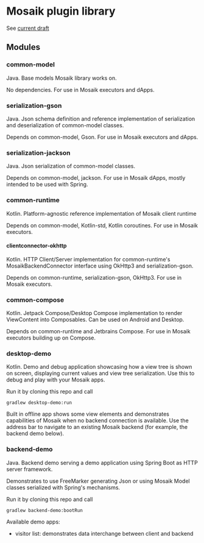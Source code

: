 # Mosaik plugin library

See [current draft](https://docs.google.com/document/d/1Pc4DLChaKyGbMnY4gu92mcBEDfeNiBCQ5hq9lJUssGg/edit?usp=sharing)

## Modules

### common-model
Java. Base models Mosaik library works on.

No dependencies. For use in Mosaik executors and dApps.

### serialization-gson
Java. Json schema definition and reference implementation of serialization and deserialization of 
common-model classes.

Depends on common-model, Gson. For use in Mosaik executors and dApps.

### serialization-jackson
Java. Json serialization of common-model classes.

Depends on common-model, jackson. For use in Mosaik dApps, mostly intended to be used with Spring.

### common-runtime
Kotlin. Platform-agnostic reference implementation of Mosaik client runtime

Depends on common-model, Kotlin-std, Kotlin coroutines. For use in Mosaik executors.

#### clientconnector-okhttp
Kotlin. HTTP Client/Server implementation for common-runtime's MosaikBackendConnector interface using
OkHttp3 and serialization-gson.

Depends on common-runtime, serialization-gson, OkHttp3. For use in Mosaik executors.

### common-compose
Kotlin. Jetpack Compose/Desktop Compose implementation to render ViewContent into Composables. 
Can be used on Android and Desktop.

Depends on common-runtime and Jetbrains Compose. For use in Mosaik executors building up on Compose.

### desktop-demo
Kotlin. Demo and debug application showcasing how a view tree is shown on screen, displaying 
current values and view tree serialization. Use this to debug and play with your Mosaik apps.

Run it by cloning this repo and call

    gradlew desktop-demo:run

Built in offline app shows some view elements and demonstrates capabilities of Mosaik when no
backend connection is available. Use the address bar to navigate to an existing Mosaik backend
(for example, the backend demo below).

### backend-demo
Java. Backend demo serving a demo application using Spring Boot as HTTP server framework.

Demonstrates to use FreeMarker generating Json or using Mosaik Model classes serialized with 
Spring's mechanisms.

Run it by cloning this repo and call

    gradlew backend-demo:bootRun

Available demo apps:

* visitor list: demonstrates data interchange between client and backend